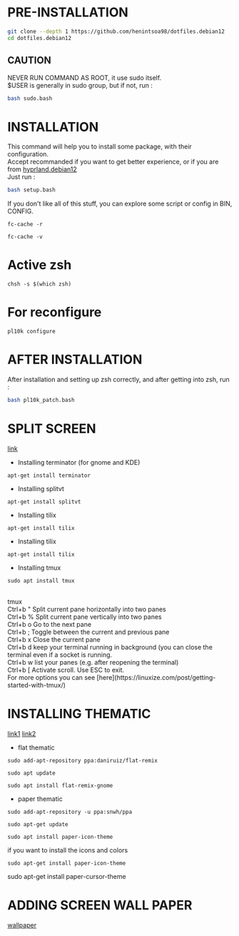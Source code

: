 # PRE-INSTALLATION
```bash
git clone --depth 1 https://github.com/henintsoa98/dotfiles.debian12
cd dotfiles.debian12
```
## CAUTION
NEVER RUN COMMAND AS ROOT, it use sudo itself. \
$USER is generally in sudo group, but if not, run :
```bash
bash sudo.bash
```
# INSTALLATION
This command will help you to install some package, with their configuration. \
Accept recommanded if you want to get better experience, or if you are from [hyprland.debian12](https://github.com/henintsoa98/hyprland.debian12) \
Just run :
```bash
bash setup.bash
```
If you don't like all of this stuff, you can explore some script or config in BIN, CONFIG.

```
fc-cache -r
```
```
fc-cache -v
```
# Active zsh
```
chsh -s $(which zsh)
```

# For reconfigure
```
pl10k configure
```

# AFTER INSTALLATION
After installation and setting up zsh correctly, and after getting into zsh, run :
```bash
bash pl10k_patch.bash
```
# SPLIT SCREEN
[link ](https://askubuntu.com/questions/171160/how-can-i-split-the-standard-ubuntu-terminal)

* Installing terminator (for gnome and KDE)
```
apt-get install terminator
```
* Installing splitvt
```
apt-get install splitvt
```
* Installing tilix
```
apt-get install tilix
```
* Installing tilix
```
apt-get install tilix
```
* Installing tmux
```
sudo apt install tmux
```
</br>
tmux </br>
Ctrl+b " Split current pane horizontally into two panes </br>
Ctrl+b % Split current pane vertically into two panes </br>
Ctrl+b o Go to the next pane </br>
Ctrl+b ; Toggle between the current and previous pane </br>
Ctrl+b x Close the current pane </br>
Ctrl+b d keep your terminal running in background (you can close the terminal even if a socket is running. </br>
Ctrl+b w list your panes (e.g. after reopening the terminal) </br>
Ctrl+b [ Activate scroll. Use ESC to exit. </br>
For more options you can see [here](https://linuxize.com/post/getting-started-with-tmux/) </br>

# INSTALLING THEMATIC 
[link1](https://www.geeksmint.com/best-ubuntu-themes/)
[link2](https://www.omgubuntu.co.uk/2017/11/best-gtk-themes-for-ubuntu)
* flat thematic
```
sudo add-apt-repository ppa:daniruiz/flat-remix
```
```
sudo apt update
```
```
sudo apt install flat-remix-gnome
```
* paper thematic
```
sudo add-apt-repository -u ppa:snwh/ppa
```
```
sudo apt-get update
```
```
sudo apt install paper-icon-theme
```
if you want to install the icons and colors
```
sudo apt-get install paper-icon-theme
```
sudo apt-get install paper-cursor-theme

# ADDING SCREEN WALL PAPER
[wallpaper](https://github.com/SitrakaResearchAndPOC/Fond)
